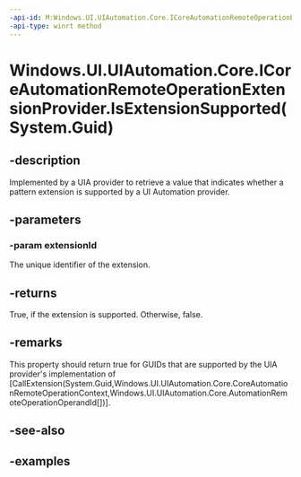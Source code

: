 ```yaml
---
-api-id: M:Windows.UI.UIAutomation.Core.ICoreAutomationRemoteOperationExtensionProvider.IsExtensionSupported(System.Guid)
-api-type: winrt method
---
```


# Windows.UI.UIAutomation.Core.ICoreAutomationRemoteOperationExtensionProvider.IsExtensionSupported(System.Guid)

<!--
public bool IsExtensionSupported (Guid extensionId);
-->

## -description

Implemented by a UIA provider to retrieve a value that indicates whether a pattern extension is supported by a UI Automation provider.

## -parameters

### -param extensionId

The unique identifier of the extension.

## -returns

True, if the extension is supported. Otherwise, false.

## -remarks

This property should return true for GUIDs that are supported by the UIA provider's implementation of [CallExtension(System.Guid,Windows.UI.UIAutomation.Core.CoreAutomationRemoteOperationContext,Windows.UI.UIAutomation.Core.AutomationRemoteOperationOperandId[])].

## -see-also

## -examples
